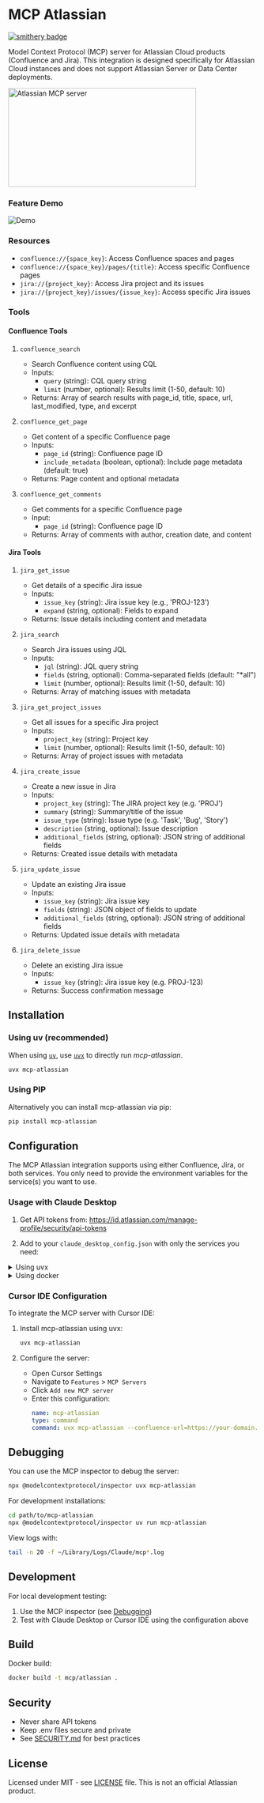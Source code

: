 # MCP Atlassian

[![smithery badge](https://smithery.ai/badge/mcp-atlassian)](https://smithery.ai/server/mcp-atlassian)

Model Context Protocol (MCP) server for Atlassian Cloud products (Confluence and Jira). This integration is designed specifically for Atlassian Cloud instances and does not support Atlassian Server or Data Center deployments.

<a href="https://glama.ai/mcp/servers/kc33m1kh5m"><img width="380" height="200" src="https://glama.ai/mcp/servers/kc33m1kh5m/badge" alt="Atlassian MCP server" /></a>

### Feature Demo
![Demo](https://github.com/user-attachments/assets/995d96a8-4cf3-4a03-abe1-a9f6aea27ac0)

### Resources

- `confluence://{space_key}`: Access Confluence spaces and pages
- `confluence://{space_key}/pages/{title}`: Access specific Confluence pages
- `jira://{project_key}`: Access Jira project and its issues
- `jira://{project_key}/issues/{issue_key}`: Access specific Jira issues

### Tools

#### Confluence Tools

1. `confluence_search`
   - Search Confluence content using CQL
   - Inputs:
     - `query` (string): CQL query string
     - `limit` (number, optional): Results limit (1-50, default: 10)
   - Returns: Array of search results with page_id, title, space, url, last_modified, type, and excerpt

2. `confluence_get_page`
   - Get content of a specific Confluence page
   - Inputs:
     - `page_id` (string): Confluence page ID
     - `include_metadata` (boolean, optional): Include page metadata (default: true)
   - Returns: Page content and optional metadata

3. `confluence_get_comments`
   - Get comments for a specific Confluence page
   - Input:
     - `page_id` (string): Confluence page ID
   - Returns: Array of comments with author, creation date, and content

#### Jira Tools

1. `jira_get_issue`
   - Get details of a specific Jira issue
   - Inputs:
     - `issue_key` (string): Jira issue key (e.g., 'PROJ-123')
     - `expand` (string, optional): Fields to expand
   - Returns: Issue details including content and metadata

2. `jira_search`
   - Search Jira issues using JQL
   - Inputs:
     - `jql` (string): JQL query string
     - `fields` (string, optional): Comma-separated fields (default: "*all")
     - `limit` (number, optional): Results limit (1-50, default: 10)
   - Returns: Array of matching issues with metadata

3. `jira_get_project_issues`
   - Get all issues for a specific Jira project
   - Inputs:
     - `project_key` (string): Project key
     - `limit` (number, optional): Results limit (1-50, default: 10)
   - Returns: Array of project issues with metadata

4. `jira_create_issue`
   - Create a new issue in Jira
   - Inputs:
     - `project_key` (string): The JIRA project key (e.g. 'PROJ')
     - `summary` (string): Summary/title of the issue
     - `issue_type` (string): Issue type (e.g. 'Task', 'Bug', 'Story')
     - `description` (string, optional): Issue description
     - `additional_fields` (string, optional): JSON string of additional fields
   - Returns: Created issue details with metadata

5. `jira_update_issue`
   - Update an existing Jira issue
   - Inputs:
     - `issue_key` (string): Jira issue key
     - `fields` (string): JSON object of fields to update
     - `additional_fields` (string, optional): JSON string of additional fields
   - Returns: Updated issue details with metadata

6. `jira_delete_issue`
   - Delete an existing Jira issue
   - Inputs:
     - `issue_key` (string): Jira issue key (e.g. PROJ-123)
   - Returns: Success confirmation message

## Installation

### Using uv (recommended)

When using [`uv`](https://docs.astral.sh/uv/), use [`uvx`](https://docs.astral.sh/uv/guides/tools/) to directly run *mcp-atlassian*.

```bash
uvx mcp-atlassian
```

### Using PIP

Alternatively you can install mcp-atlassian via pip:

```bash
pip install mcp-atlassian
```

## Configuration

The MCP Atlassian integration supports using either Confluence, Jira, or both services. You only need to provide the environment variables for the service(s) you want to use.

### Usage with Claude Desktop

1. Get API tokens from: https://id.atlassian.com/manage-profile/security/api-tokens

2. Add to your `claude_desktop_config.json` with only the services you need:

<details>
<summary>Using uvx</summary>

For Confluence only:
```json
{
  "mcpServers": {
    "mcp-atlassian": {
      "command": "uvx",
      "args": ["mcp-atlassian"],
      "env": {
        "CONFLUENCE_URL": "https://your-domain.atlassian.net/wiki",
        "CONFLUENCE_USERNAME": "your.email@domain.com",
        "CONFLUENCE_API_TOKEN": "your_api_token"
      }
    }
  }
}
```

For Jira only:
```json
{
  "mcpServers": {
    "mcp-atlassian": {
      "command": "uvx",
      "args": ["mcp-atlassian"],
      "env": {
        "JIRA_URL": "https://your-domain.atlassian.net",
        "JIRA_USERNAME": "your.email@domain.com",
        "JIRA_API_TOKEN": "your_api_token"
      }
    }
  }
}
```

For both services:
```json
{
  "mcpServers": {
    "mcp-atlassian": {
      "command": "uvx",
      "args": ["mcp-atlassian"],
      "env": {
        "CONFLUENCE_URL": "https://your-domain.atlassian.net/wiki",
        "CONFLUENCE_USERNAME": "your.email@domain.com",
        "CONFLUENCE_API_TOKEN": "your_api_token",
        "JIRA_URL": "https://your-domain.atlassian.net",
        "JIRA_USERNAME": "your.email@domain.com",
        "JIRA_API_TOKEN": "your_api_token"
      }
    }
  }
}
```
</details>

<details>
<summary>Using docker</summary>

There are two ways to configure the Docker environment:

1. Using environment variables directly in the config:
```json
{
  "mcpServers": {
    "mcp-atlassian": {
      "command": "docker",
      "args": ["run", "--rm", "-i", "mcp/atlassian"],
      "env": {
        "CONFLUENCE_URL": "https://your-domain.atlassian.net/wiki",
        "CONFLUENCE_USERNAME": "your.email@domain.com",
        "CONFLUENCE_API_TOKEN": "your_api_token",
        "JIRA_URL": "https://your-domain.atlassian.net",
        "JIRA_USERNAME": "your.email@domain.com",
        "JIRA_API_TOKEN": "your_api_token"
      }
    }
  }
}
```

2. Using an environment file (recommended):
```json
{
  "mcpServers": {
    "mcp-atlassian": {
      "command": "docker",
      "args": [
        "run",
        "--rm",
        "-i",
        "--env-file",
        "/path/to/your/.env",
        "mcp/atlassian"
      ]
    }
  }
}
```

The .env file should contain:
```env
CONFLUENCE_URL=https://your-domain.atlassian.net/wiki
CONFLUENCE_USERNAME=your.email@domain.com
CONFLUENCE_API_TOKEN=your_api_token
JIRA_URL=https://your-domain.atlassian.net
JIRA_USERNAME=your.email@domain.com
JIRA_API_TOKEN=your_api_token
```

</details>

### Cursor IDE Configuration

To integrate the MCP server with Cursor IDE:

1. Install mcp-atlassian using uvx:
   ```bash
   uvx mcp-atlassian
   ```

2. Configure the server:
   - Open Cursor Settings
   - Navigate to `Features` > `MCP Servers`
   - Click `Add new MCP server`
   - Enter this configuration:
     ```yaml
     name: mcp-atlassian
     type: command
     command: uvx mcp-atlassian --confluence-url=https://your-domain.atlassian.net/wiki --confluence-username=your.email@domain.com --confluence-token=your_api_token --jira-url=https://your-domain.atlassian.net --jira-username=your.email@domain.com --jira-token=your_api_token
     ```

## Debugging

You can use the MCP inspector to debug the server:

```bash
npx @modelcontextprotocol/inspector uvx mcp-atlassian
```

For development installations:
```bash
cd path/to/mcp-atlassian
npx @modelcontextprotocol/inspector uv run mcp-atlassian
```

View logs with:
```bash
tail -n 20 -f ~/Library/Logs/Claude/mcp*.log
```

## Development

For local development testing:

1. Use the MCP inspector (see [Debugging](#debugging))
2. Test with Claude Desktop or Cursor IDE using the configuration above

## Build

Docker build:
```bash
docker build -t mcp/atlassian .
```

## Security

- Never share API tokens
- Keep .env files secure and private
- See [SECURITY.md](SECURITY.md) for best practices

## License

Licensed under MIT - see [LICENSE](LICENSE) file. This is not an official Atlassian product.
